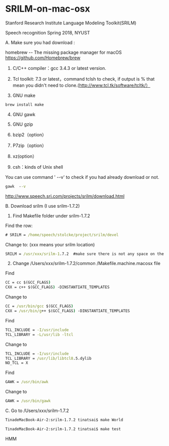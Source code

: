 # SRILM-on-mac-osx

Stanford Research Institute Language Modeling Toolkit(SRILM)   

Speech recognition Spring 2018, NYUST

A. Make sure you had download :

homebrew -- The missing package manager for macOS   https://github.com/Homebrew/brew

1. C/C++ compiler：gcc 3.4.3 or latest version.

2. Tcl toolkit: 7.3 or latest，command tclsh to check, if output is % that mean you didn't need to clone.(http://www.tcl.tk/software/tcltk/）

3. GNU make  
```cmd
brew install make
```
4. GNU gawk

5. GNU gzip

6. bzip2（option）

7. P7zip（option）

8. xz(option）

9. csh：kinds of Unix shell

You can use command '  --v' to check if you had already download or not.
```cmd
gawk  --v
```
http://www.speech.sri.com/projects/srilm/download.html

B. Download srilm  (I use srilm-1.7.2)

1. Find Makefile folder under srilm-1.7.2

Find the row:
```cmd
# SRILM = /home/speech/stolcke/project/srilm/devel 
```
Change to:  (xxx means your srilm location)
```cmd
SRILM = /usr/xxx/srilm-1.7.2  #make sure there is not any space on the command
```
2. Change /Users/xxx/srilm-1.7.2/common /Makefile.machine.macosx file

Find
```cmd
CC = cc $(GCC_FLAGS) 
CXX = c++ $(GCC_FLAGS) -DINSTANTIATE_TEMPLATES
```
Change to
```cmd
CC = /usr/bin/gcc $(GCC_FLAGS) 
CXX = /usr/bin/g++ $(GCC_FLAGS) -DINSTANTIATE_TEMPLATES 
```
Find
```cmd
TCL_INCLUDE = -I/usr/include 
TCL_LIBRARY = -L/usr/lib -ltcl 
```
Change to
```cmd
TCL_INCLUDE = -I/usr/include 
TCL_LIBRARY = /usr/lib/libtcl8.5.dylib 
NO_TCL = X
```
Find
```cmd
GAWK = /usr/bin/awk 
```
Change to
```cmd
GAWK = /usr/bin/gawk
```
C. Go to /Users/xxx/srilm-1.7.2
```cmd
TinadeMacBook-Air-2:srilm-1.7.2 tinatsai$ make World
```
```cmd
TinadeMacBook-Air-2:srilm-1.7.2 tinatsai$ make test
```
HMM
